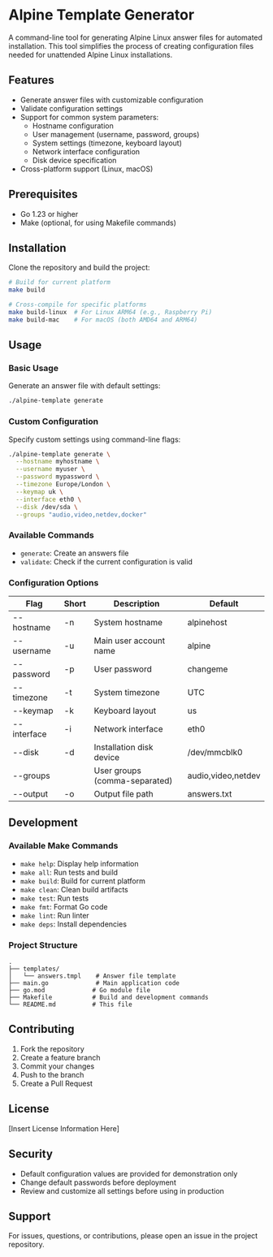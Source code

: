 # Alpine Template Generator

A command-line tool for generating Alpine Linux answer files for automated installation. This tool simplifies the
process of creating configuration files needed for unattended Alpine Linux installations.

## Features

- Generate answer files with customizable configuration
- Validate configuration settings
- Support for common system parameters:
    - Hostname configuration
    - User management (username, password, groups)
    - System settings (timezone, keyboard layout)
    - Network interface configuration
    - Disk device specification
- Cross-platform support (Linux, macOS)

## Prerequisites

- Go 1.23 or higher
- Make (optional, for using Makefile commands)

## Installation

Clone the repository and build the project:

```bash
# Build for current platform
make build

# Cross-compile for specific platforms
make build-linux  # For Linux ARM64 (e.g., Raspberry Pi)
make build-mac    # For macOS (both AMD64 and ARM64)
```

## Usage

### Basic Usage

Generate an answer file with default settings:

```bash
./alpine-template generate
```

### Custom Configuration

Specify custom settings using command-line flags:

```bash
./alpine-template generate \
  --hostname myhostname \
  --username myuser \
  --password mypassword \
  --timezone Europe/London \
  --keymap uk \
  --interface eth0 \
  --disk /dev/sda \
  --groups "audio,video,netdev,docker"
```

### Available Commands

- `generate`: Create an answers file
- `validate`: Check if the current configuration is valid

### Configuration Options

| Flag        | Short | Description                   | Default            |
|-------------|-------|-------------------------------|--------------------|
| --hostname  | -n    | System hostname               | alpinehost         |
| --username  | -u    | Main user account name        | alpine             |
| --password  | -p    | User password                 | changeme           |
| --timezone  | -t    | System timezone               | UTC                |
| --keymap    | -k    | Keyboard layout               | us                 |
| --interface | -i    | Network interface             | eth0               |
| --disk      | -d    | Installation disk device      | /dev/mmcblk0       |
| --groups    |       | User groups (comma-separated) | audio,video,netdev |
| --output    | -o    | Output file path              | answers.txt        |

## Development

### Available Make Commands

- `make help`: Display help information
- `make all`: Run tests and build
- `make build`: Build for current platform
- `make clean`: Clean build artifacts
- `make test`: Run tests
- `make fmt`: Format Go code
- `make lint`: Run linter
- `make deps`: Install dependencies

### Project Structure

```
.
├── templates/
│   └── answers.tmpl    # Answer file template
├── main.go             # Main application code
├── go.mod             # Go module file
├── Makefile           # Build and development commands
└── README.md          # This file
```

## Contributing

1. Fork the repository
2. Create a feature branch
3. Commit your changes
4. Push to the branch
5. Create a Pull Request

## License

[Insert License Information Here]

## Security

- Default configuration values are provided for demonstration only
- Change default passwords before deployment
- Review and customize all settings before using in production

## Support

For issues, questions, or contributions, please open an issue in the project repository.